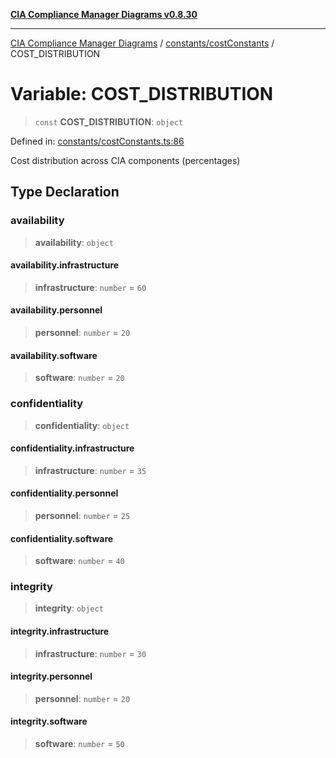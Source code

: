 [**CIA Compliance Manager Diagrams v0.8.30**](../../../README.md)

***

[CIA Compliance Manager Diagrams](../../../modules.md) / [constants/costConstants](../README.md) / COST\_DISTRIBUTION

# Variable: COST\_DISTRIBUTION

> `const` **COST\_DISTRIBUTION**: `object`

Defined in: [constants/costConstants.ts:86](https://github.com/Hack23/cia-compliance-manager/blob/6afa716316469147e542039d136ec79ffdbd4ac9/src/constants/costConstants.ts#L86)

Cost distribution across CIA components (percentages)

## Type Declaration

### availability

> **availability**: `object`

#### availability.infrastructure

> **infrastructure**: `number` = `60`

#### availability.personnel

> **personnel**: `number` = `20`

#### availability.software

> **software**: `number` = `20`

### confidentiality

> **confidentiality**: `object`

#### confidentiality.infrastructure

> **infrastructure**: `number` = `35`

#### confidentiality.personnel

> **personnel**: `number` = `25`

#### confidentiality.software

> **software**: `number` = `40`

### integrity

> **integrity**: `object`

#### integrity.infrastructure

> **infrastructure**: `number` = `30`

#### integrity.personnel

> **personnel**: `number` = `20`

#### integrity.software

> **software**: `number` = `50`
